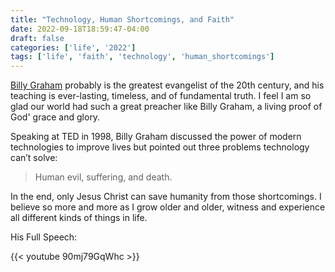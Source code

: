 ```yaml
---
title: "Technology, Human Shortcomings, and Faith"
date: 2022-09-18T18:59:47-04:00
draft: false
categories: ['life', '2022']
tags: ['life', 'faith', 'technology', 'human_shortcomings']
---
```


[Billy Graham](https://en.wikipedia.org/wiki/Billy_Graham) probably is the greatest evangelist of the 20th century, 
and his teaching is ever-lasting, timeless, and of fundamental truth. I feel I am so glad our world had such a great preacher 
like Billy Graham, a living proof of God' grace and glory. 


Speaking at TED in 1998, Billy Graham discussed the power of modern technologies to improve lives but 
pointed out three problems technology can’t solve:
>Human evil, suffering, and death.


In the end, only Jesus Christ can save humanity from those shortcomings. I believe so more and more as I grow 
older and older, witness and experience all different kinds of things in life.
   


His Full Speech:

{{< youtube 90mj79GqWhc >}}




